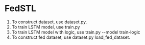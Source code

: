 # FedSTL

1. To construct dataset, use dataset.py.
2. To train LSTM model, use train.py
3. To train LSTM model with logic, use train.py --model train-logic
4. To construct fed dataset, use dataset.py load_fed_dataset.
